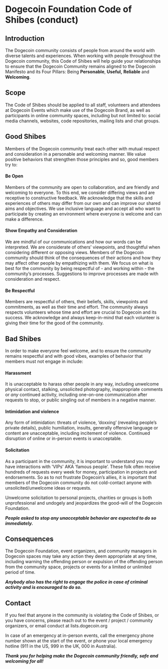 # Dogecoin Foundation Code of Shibes (conduct)

## Introduction

The Dogecoin community consists of people from around the world with diverse talents and experiences. 
When working with people throughout the Dogecoin community, this Code of Shibes will help guide your 
relationships to ensure that the Dogecoin Community remains aligned to the Dogecoin Manifesto and its 
Four Pillars: Being **Personable**, **Useful,** **Reliable** and **Welcoming**.

## Scope

The Code of Shibes should be applied to all staff, volunteers and attendees at Dogecoin Events which 
make use of the Dogecoin Brand, as well as participants in online community spaces, including 
but not limited to: social media channels, websites, code repositories, mailing lists and 
chat groups.

## Good Shibes

Members of the Dogecoin community treat each other with mutual respect and consideration in a personable 
and welcoming manner. We value positive behaviors that strengthen those principles and so, good members 
try to:

#### Be Open

Members of the community are open to collaboration, and are friendly and welcoming to everyone. To this 
end, we consider differing views and are receptive to constructive feedback. We acknowledge that the 
skills and experiences of others may differ from our own and can improve our shared aims and objectives. 
We use inclusive language and accept all who want to participate by creating an environment where 
everyone is welcome and can make a difference.

#### Show Empathy and Consideration

We are mindful of our communications and how our words can be interpreted. We are considerate of others’ 
viewpoints, and thoughtful when considering different or opposing views. Members of the Dogecoin community 
should think of the consequences of their actions and how they may affect other people by empathizing with 
them. We focus on what is best for the community by being respectful of - and working within - the 
community’s processes. Suggestions to improve processes are made with consideration and respect.

#### Be Respectful

Members are respectful of others, their beliefs, skills, viewpoints and commitments, as well as their time 
and effort. The community always respects volunteers whose time and effort are crucial to Dogecoin and its 
success. We acknowledge and always keep-in-mind that each volunteer is giving their time for the good of 
the community.

## Bad Shibes

In order to make everyone feel welcome, and to ensure the community remains respectful and with good vibes, 
examples of behavior that members must not engage in include:

#### Harassment

It is unacceptable to harass other people in any way, including unwelcome physical contact, stalking, 
unsolicited photography, inappropriate comments or *any* continued activity, including one-on-one 
communication after requests to stop, or public singling out of members in a negative manner.

#### Intimidation and violence

Any form of intimidation: threats of violence, ‘doxxing’ (revealing people’s private details), public 
humiliation, insults, generally offensive language or content are unacceptable, including incitement 
of violence. Continued disruption of online or in-person events is unacceptable.

#### Solicitation

As a participant in the community, it is important to understand you may have interactions with 'VIPs' 
AKA ‘famous people’. These folk often receive hundreds of requests every week for money, participation in 
projects and endorsements. So as to not frustrate Dogecoin’s allies, it is important that members of the 
Dogecoin community do not cold-contact anyone with unsolicited/unwelcome ideas or requests. 

Unwelcome solicitation to personal projects, charities or groups is both unprofessional and undogely and 
jeopardizes the good-will of the Dogecoin Foundation.

***People asked to stop any unacceptable behavior are expected to do so immediately.***

## Consequences

The Dogecoin Foundation, event organizers, and community managers in Dogecoin spaces  may take any action 
they deem appropriate at any time, including warning the offending person or expulsion of the offending 
person from the community space, projects or events for a limited or unlimited period of time. 

***Anybody also has the right to engage the police in case of criminal activity and is encouraged to do so.***

## Contact

If you feel that anyone in the community is violating the Code of Shibes, or you have concerns, please 
reach out to the event / project / community organizers, or email conduct at lists.dogecoin.org

In case of an emergency at in-person events, call the emergency phone number shown at the start of the 
event, or phone your local emergency hotline (911 in the US, 999 in the UK, 000 in Australia).

***Thank you for helping make the Dogecoin community friendly, safe and welcoming for all!***
